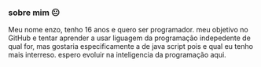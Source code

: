 ### sobre mim 😐
Meu nome enzo, tenho 16 anos e quero ser programador. meu objetivo no GitHub e tentar aprender a usar liguagem da programação
indepedente de qual for, mas gostaria especificamente a de java script pois e qual eu tenho mais interreso. espero evoluir
na inteligencia da programação aqui.
